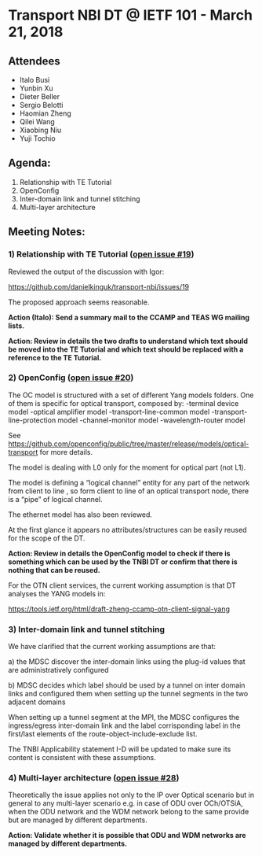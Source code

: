 # Transport NBI DT @ IETF 101 - March 21, 2018

## Attendees

- Italo Busi
- Yunbin Xu
- Dieter Beller
- Sergio Belotti
- Haomian Zheng
- Qilei Wang
- Xiaobing Niu
- Yuji Tochio

## Agenda:

1) Relationship with TE Tutorial
2) OpenConfig
3) Inter-domain link and tunnel stitching
4) Multi-layer architecture

## Meeting Notes:

### 1) Relationship with TE Tutorial ([open issue #19](https://github.com/danielkinguk/transport-nbi/issues/19))

Reviewed the output of the discussion with Igor:

https://github.com/danielkinguk/transport-nbi/issues/19

The proposed approach seems reasonable.

**Action (Italo): Send a summary mail to the CCAMP and TEAS WG mailing lists.**

**Action: Review in details the two drafts to understand which text should be moved into the TE Tutorial and which text should be replaced with a reference to the TE Tutorial.**

### 2) OpenConfig ([open issue #20](https://github.com/danielkinguk/transport-nbi/issues/20))

The OC model is structured with a set of different Yang models folders. One of them is specific for optical transport, composed by:
-terminal device model
-optical amplifier model
-transport-line-common model
-transport-line-protection model
-channel-monitor model
-wavelength-router model

See https://github.com/openconfig/public/tree/master/release/models/optical-transport  for more details.

The model is dealing with L0 only for the moment for optical part (not L1).

The model is defining a “logical channel” entity for any part of the network from client to line , so form client to line of an optical transport node, there is a “pipe” of logical channel.

The ethernet model has also been reviewed.

At the first glance it appears no attributes/structures can be easily reused for the scope of the DT.

**Action: Review in details the OpenConfig model to check if there is something which can be used by the TNBI DT or confirm that there is nothing that can be reused.**

For the OTN client services, the current working assumption is that DT analyses the YANG models in:

https://tools.ietf.org/html/draft-zheng-ccamp-otn-client-signal-yang

### 3) Inter-domain link and tunnel stitching

We have clarified that the current working assumptions are that:

a) the MDSC discover the inter-domain links using the plug-id values that are administratively configured

b) MDSC decides which label should be used by a tunnel on inter domain links and configured them when setting up the tunnel segments in the two adjacent domains

When setting up a tunnel segment at the MPI, the MDSC configures the ingress/egress inter-domain link and the label corrisponding label in the first/last elements of the route-object-include-exclude list.

The TNBI Applicability statement I-D will be updated to make sure its content is consistent with these assumptions.

### 4) Multi-layer architecture ([open issue #28](https://github.com/danielkinguk/transport-nbi/issues/28))

Theoretically the issue applies not only to the IP over Optical scenario but in general to any multi-layer scenario e.g. in case of ODU over OCh/OTSiA, when the ODU network and the WDM network belong to the same provide but are managed by different departments.

**Action: Validate whether it is possible that ODU and WDM networks are managed by different departments.**
